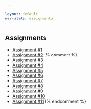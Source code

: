 ```yaml
---

layout: default
nav-state: assignments
---
```


## Assignments

* [Assignment #1](assignments/hw01.html)
* [Assignment #2](assignments/hw02.html)
{% comment %}
* [Assignment #3](assignments/hw03.html)
* [Assignment #4](assignments/hw04.html)
* [Assignment #5](assignments/hw05.html)
* [Assignment #6](assignments/hw06.html)
* [Assignment #7](assignments/hw07.html)
* [Assignment #8](assignments/hw08.html)
* [Assignment #9](assignments/hw09.html)
* [Assignment #10](assignments/hw10.html)
* [Assignment #11](assignments/hw11.html)
{% endcomment %}


